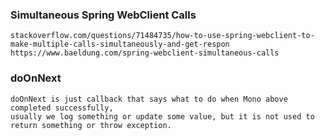 ### Simultaneous Spring WebClient Calls
    stackoverflow.com/questions/71484735/how-to-use-spring-webclient-to-make-multiple-calls-simultaneously-and-get-respon
    https://www.baeldung.com/spring-webclient-simultaneous-calls
    
### doOnNext
    doOnNext is just callback that says what to do when Mono above completed successfully,
    usually we log something or update some value, but it is not used to return something or throw exception.
    
